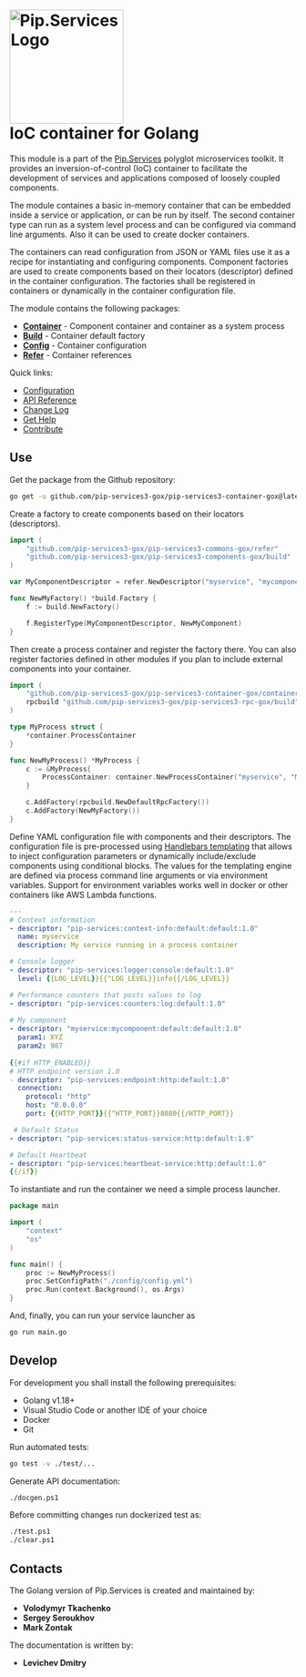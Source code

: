 # <img src="https://uploads-ssl.webflow.com/5ea5d3315186cf5ec60c3ee4/5edf1c94ce4c859f2b188094_logo.svg" alt="Pip.Services Logo" width="200"> <br/> IoC container for Golang

This module is a part of the [Pip.Services](http://pipservices.org) polyglot microservices toolkit. It provides an inversion-of-control (IoC) container to facilitate the development of services and applications composed of loosely coupled components.

The module containes a basic in-memory container that can be embedded inside a service or application, or can be run by itself.
The second container type can run as a system level process and can be configured via command line arguments.
Also it can be used to create docker containers.

The containers can read configuration from JSON or YAML files use it as a recipe for instantiating and configuring components.
Component factories are used to create components based on their locators (descriptor) defined in the container configuration.
The factories shall be registered in containers or dynamically in the container configuration file.

The module contains the following packages:

- [**Container**](https://godoc.org/github.com/pip-services3-gox/pip-services3-container-gox/container) - Component container and container as a system process
- [**Build**](https://godoc.org/github.com/pip-services3-gox/pip-services3-container-gox/build) - Container default factory
- [**Config**](https://godoc.org/github.com/pip-services3-gox/pip-services3-container-gox/config) - Container configuration
- [**Refer**](https://godoc.org/github.com/pip-services3-gox/pip-services3-container-gox/refer) - Container references

<a name="links"></a> Quick links:

* [Configuration](http://docs.pipservices.org/concepts/configuration/)
* [API Reference](https://godoc.org/github.com/pip-services3-gox/pip-services3-container-gox/)
* [Change Log](CHANGELOG.md)
* [Get Help](http://docs.pipservices.org/get_help/)
* [Contribute](http://docs.pipservices.org/contribute/)

## Use

Get the package from the Github repository:
```bash
go get -u github.com/pip-services3-gox/pip-services3-container-gox@latest
```

Create a factory to create components based on their locators (descriptors).

```go
import (
	"github.com/pip-services3-gox/pip-services3-commons-gox/refer"
	"github.com/pip-services3-gox/pip-services3-components-gox/build"
)

var MyComponentDescriptor = refer.NewDescriptor("myservice", "mycomponent", "default", "*", "1.0")

func NewMyFactory() *build.Factory {
	f := build.NewFactory()

	f.RegisterType(MyComponentDescriptor, NewMyComponent)
}
```

Then create a process container and register the factory there. You can also register factories defined in other modules if you plan to include external components into your container.

```go
import (
	"github.com/pip-services3-gox/pip-services3-container-gox/container"
	rpcbuild "github.com/pip-services3-gox/pip-services3-rpc-gox/build"
)

type MyProcess struct {
	*container.ProcessContainer
}

func NewMyProcess() *MyProcess {
	c := &MyProcess{
		ProcessContainer: container.NewProcessContainer("myservice", "My service running as a process"),
	}

	c.AddFactory(rpcbuild.NewDefaultRpcFactory())
	c.AddFactory(NewMyFactory())
}
```

Define YAML configuration file with components and their descriptors. The configuration file is pre-processed using [Handlebars templating](https://github.com/pip-services3-gox/pip-services3-expressions-gox) that allows to inject configuration parameters or dynamically include/exclude components using conditional blocks. The values for the templating engine are defined via process command line arguments or via environment variables. Support for environment variables works well in docker or other containers like AWS Lambda functions.


```yml
---
# Context information
- descriptor: "pip-services:context-info:default:default:1.0"
  name: myservice
  description: My service running in a process container

# Console logger
- descriptor: "pip-services:logger:console:default:1.0"
  level: {{LOG_LEVEL}}{{^LOG_LEVEL}}info{{/LOG_LEVEL}}

# Performance counters that posts values to log
- descriptor: "pip-services:counters:log:default:1.0"
  
# My component
- descriptor: "myservice:mycomponent:default:default:1.0"
  param1: XYZ
  param2: 987
  
{{#if HTTP_ENABLED}}
# HTTP endpoint version 1.0
- descriptor: "pip-services:endpoint:http:default:1.0"
  connection:
    protocol: "http"
    host: "0.0.0.0"
    port: {{HTTP_PORT}}{{^HTTP_PORT}}8080{{/HTTP_PORT}}

 # Default Status
- descriptor: "pip-services:status-service:http:default:1.0"

# Default Heartbeat
- descriptor: "pip-services:heartbeat-service:http:default:1.0"
{{/if}}
```

To instantiate and run the container we need a simple process launcher.

```go
package main

import (
	"context"
	"os"
)

func main() {
	proc := NewMyProcess()
	proc.SetConfigPath("./config/config.yml")
	proc.Run(context.Background(), os.Args)
}

```

And, finally, you can run your service launcher as

```bash
go run main.go
```

## Develop

For development you shall install the following prerequisites:
* Golang v1.18+
* Visual Studio Code or another IDE of your choice
* Docker
* Git

Run automated tests:
```bash
go test -v ./test/...
```

Generate API documentation:
```bash
./docgen.ps1
```

Before committing changes run dockerized test as:
```bash
./test.ps1
./clear.ps1
```

## Contacts

The Golang version of Pip.Services is created and maintained by:
- **Volodymyr Tkachenko**
- **Sergey Seroukhov**
- **Mark Zontak**

The documentation is written by:
- **Levichev Dmitry**
